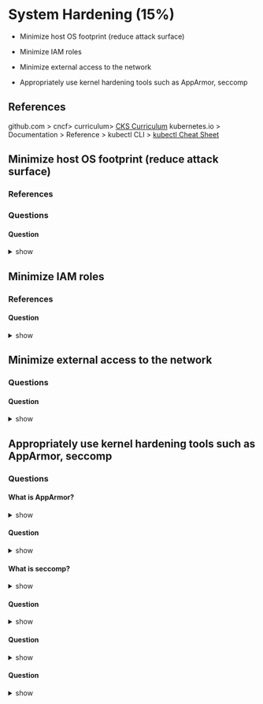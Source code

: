 # System Hardening (15%)

* Minimize host OS footprint (reduce attack surface)

* Minimize IAM roles

* Minimize external access to the network

* Appropriately use kernel hardening tools such as AppArmor, seccomp

## References
github.com > cncf> curriculum> [CKS Curriculum](https://github.com/cncf/curriculum/blob/master/CKS_Curriculum_%20v1.23.pdf)
kubernetes.io > Documentation > Reference > kubectl CLI > [kubectl Cheat Sheet](https://kubernetes.io/docs/reference/kubectl/cheatsheet/)

## Minimize host OS footprint (reduce attack surface)
### References
### Questions
#### Question
<details><summary>show</summary>
<p>

```YAML
---
apiVersion: 
kind: 
metadata:
  name: 
spec:
  
```

</p>
</details>


## Minimize IAM roles
### References
#### Question

<details><summary>show</summary>
<p>

```
Answer
```

</p>
</details>

## Minimize external access to the network
### Questions
#### Question

<details><summary>show</summary>
<p>

```bash

```

</p>
</details>

## Appropriately use kernel hardening tools such as AppArmor, seccomp
### Questions

#### What is AppArmor?
<details><summary>show</summary>
<p>

```bash

```

</p>
</details>

#### Question
<details><summary>show</summary>
<p>

```bash

```

</p>
</details>

#### What is seccomp?
<details><summary>show</summary>
<p>

```bash

```

</p>
</details>

#### Question
<details><summary>show</summary>
<p>

```bash

```

</p>
</details>

#### Question
<details><summary>show</summary>
<p>

```bash

```

</p>
</details>

#### Question
<details><summary>show</summary>
<p>

```bash

```

</p>
</details>
